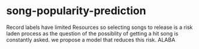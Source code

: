 # song-popularity-prediction
Record labels have limited Resources so selecting songs to release is a risk laden process as the question 
of the possiblity of getting a hit song is constantly asked.
we propose a model that reduces this risk.
ALABA

